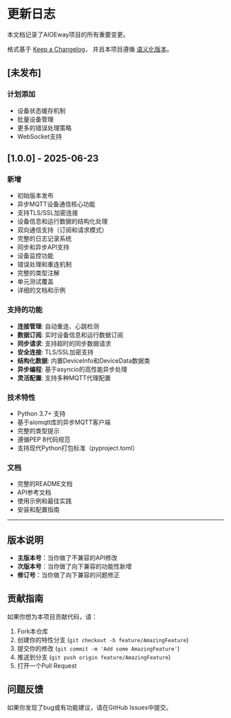 # 更新日志

本文档记录了AIOEway项目的所有重要变更。

格式基于 [Keep a Changelog](https://keepachangelog.com/zh-CN/1.0.0/)，
并且本项目遵循 [语义化版本](https://semver.org/lang/zh-CN/)。

## [未发布]

### 计划添加
- 设备状态缓存机制
- 批量设备管理
- 更多的错误处理策略
- WebSocket支持

## [1.0.0] - 2025-06-23

### 新增
- 初始版本发布
- 异步MQTT设备通信核心功能
- 支持TLS/SSL加密连接
- 设备信息和运行数据的结构化处理
- 双向通信支持（订阅和请求模式）
- 完整的日志记录系统
- 同步和异步API支持
- 设备监控功能
- 错误处理和重连机制
- 完整的类型注解
- 单元测试覆盖
- 详细的文档和示例

### 支持的功能
- **连接管理**: 自动重连、心跳检测
- **数据订阅**: 实时设备信息和运行数据订阅
- **同步请求**: 支持超时的同步数据请求
- **安全连接**: TLS/SSL加密支持
- **结构化数据**: 内置DeviceInfo和DeviceData数据类
- **异步编程**: 基于asyncio的高性能异步处理
- **灵活配置**: 支持多种MQTT代理配置

### 技术特性
- Python 3.7+ 支持
- 基于aiomqtt库的异步MQTT客户端
- 完整的类型提示
- 遵循PEP 8代码规范
- 支持现代Python打包标准（pyproject.toml）

### 文档
- 完整的README文档
- API参考文档
- 使用示例和最佳实践
- 安装和配置指南

---

## 版本说明

- **主版本号**：当你做了不兼容的API修改
- **次版本号**：当你做了向下兼容的功能性新增
- **修订号**：当你做了向下兼容的问题修正

## 贡献指南

如果你想为本项目贡献代码，请：

1. Fork本仓库
2. 创建你的特性分支 (`git checkout -b feature/AmazingFeature`)
3. 提交你的修改 (`git commit -m 'Add some AmazingFeature'`)
4. 推送到分支 (`git push origin feature/AmazingFeature`)
5. 打开一个Pull Request

## 问题反馈

如果你发现了bug或有功能建议，请在GitHub Issues中提交。